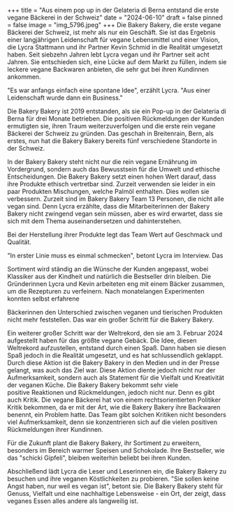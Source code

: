 +++
title = "Aus einem pop up in der Gelateria di Berna entstand die erste vegane Bäckerei in der Schweiz"
date = "2024-06-10"
draft = false
pinned = false
image = "img_5796.jpeg"
+++
Die Bakery Bakery, die erste vegane Bäckerei der Schweiz, ist mehr als nur ein Geschäft. Sie ist das Ergebnis einer langjährigen Leidenschaft für vegane Lebensmittel und einer Vision, die Lycra Stattmann und ihr Partner Kevin Schmid in die Realität umgesetzt haben. Seit siebzehn Jahren lebt Lycra vegan und ihr Partner seit acht Jahren. Sie entschieden sich, eine Lücke auf dem Markt zu füllen, indem sie leckere vegane Backwaren anbieten, die sehr gut bei ihren Kundinnen ankommen.

"Es war anfangs einfach eine spontane Idee", erzählt Lycra. "Aus einer Leidenschaft wurde dann ein Business." 

Die Bakery Bakery ist 2019 entstanden, als sie ein Pop-up in der Gelateria di Berna für drei Monate betrieben. Die positiven Rückmeldungen der Kunden ermutigten sie, ihren Traum weiterzuverfolgen und die erste rein vegane Bäckerei der Schweiz zu gründen. Das geschah in Breitenrain, Bern, als erstes, nun hat die Bakery Bakery bereits fünf verschiedene Standorte in der Schweiz.

In der Bakery Bakery steht nicht nur die rein vegane Ernährung im Vordergrund, sondern auch das Bewusstsein für die Umwelt und ethische Entscheidungen. Die Bakery Bakery setzt einen hohen Wert darauf, dass ihre Produkte ethisch vertretbar sind. Zurzeit verwenden sie leider in ein paar Produkten Mischungen, welche Palmöl enthalten. Dies wollen sie verbessern. Zurzeit sind im Bakery Bakery Team 13 Personen, die nicht alle vegan sind. Denn Lycra erzählte, dass die Mitarbeiterinnen der Bakery Bakery nicht zwingend vegan sein müssen, aber es wird erwartet, dass sie sich mit dem Thema auseinandersetzen und dahinterstehen.

Bei der Herstellung ihrer Produkte legt das Team Wert auf Geschmack und Qualität.

"In erster Linie muss es einmal schmecken", betont Lycra im Interview. Das

Sortiment wird ständig an die Wünsche der Kunden angepasst, wobei Klassiker aus der Kindheit und natürlich die Bestseller drin bleiben. Die Gründerinnen Lycra und Kevin arbeiteten eng mit einem Bäcker zusammen, um die Rezepturen zu verfeinern. Nach monatelangen Experimenten konnten selbst erfahrene

Bäckerinnen den Unterschied zwischen veganen und tierischen Produkten nicht mehr feststellen. Das war ein großer Schritt für die Bakery Bakery. 

Ein weiterer großer Schritt war der Weltrekord, den sie am 3. Februar 2024 aufgestellt haben für das größte vegane Gebäck. Die Idee, diesen Weltrekord aufzustellen, entstand durch einen Spaß. Dann haben sie diesen Spaß jedoch in die Realität umgesetzt, und es hat schlussendlich geklappt. Durch diese Aktion ist die Bakery Bakery in den Medien und in der Presse gelangt, was auch das Ziel war. Diese Aktion diente jedoch nicht nur der Aufmerksamkeit, sondern auch als Statement für die Vielfalt und Kreativität der veganen Küche. Die Bakery Bakery bekommt sehr viele positive Reaktionen und Rückmeldungen, jedoch nicht nur. Denn es gibt auch Kritik. Die vegane Bäckerei hat von einem rechtsorientierten Politiker Kritik bekommen, da er mit der Art, wie die Bakery Bakery ihre Backwaren benennt, ein Problem hatte. Das Team gibt solchen Kritiken nicht besonders viel Aufmerksamkeit, denn sie konzentrieren sich auf die vielen positiven Rückmeldungen ihrer Kundinnen.

Für die Zukunft plant die Bakery Bakery, ihr Sortiment zu erweitern, besonders im Bereich warmer Speisen und Schokolade. Ihre Bestseller, wie das "schicki Gipfeli", bleiben weiterhin beliebt bei ihren Kunden.

Abschließend lädt Lycra die Leser und Leserinnen ein, die Bakery Bakery zu besuchen und ihre veganen Köstlichkeiten zu probieren. "Sie sollen keine Angst haben, nur weil es vegan ist", betont sie. Die Bakery Bakery steht für Genuss, Vielfalt und eine nachhaltige Lebensweise - ein Ort, der zeigt, dass veganes Essen alles andere als langweilig ist.